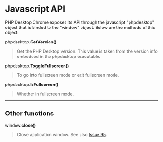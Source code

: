 # Javascript API #

PHP Desktop Chrome exposes its API through the javascript "phpdesktop"
object that is binded to the "window" object. Below are the methods of this object:

phpdesktop.**GetVersion()**

> Get the PHP Desktop version. This value is taken from the version info embedded in the phpdesktop executable.

phpdesktop.**ToggleFullscreen()**

> To go into fullscreen mode or exit fullscreen mode.

phpdesktop.**IsFullscreen()**

> Whether in fullscreen mode.


---

## Other functions ##

window.**close()**

> Close application window. See also [Issue 95](https://code.google.com/p/phpdesktop/issues/detail?id=95).